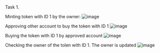 Task 1.

Minting token with ID 1 by the owner:
![image](https://user-images.githubusercontent.com/89184586/198235175-aa958dd1-98ba-47c3-b77e-30325c69cd1e.png)

Approving other account to buy the token with ID 1
![image](https://user-images.githubusercontent.com/89184586/198236389-48442d56-11ad-4dd2-ac27-fbb3e27fc2aa.png)

Buying the token with ID 1 by approved account
![image](https://user-images.githubusercontent.com/89184586/198236847-57c05a10-d44a-429b-9b8b-8130ac6f9abe.png)

Checking the owner of the tolen with ID 1. The owner is updated
![image](https://user-images.githubusercontent.com/89184586/198236975-4e2cb7e7-45df-4a27-a6aa-e159605f7e1e.png)


